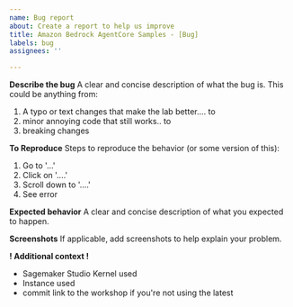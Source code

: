 ```yaml
---
name: Bug report
about: Create a report to help us improve
title: Amazon Bedrock AgentCore Samples - [Bug]
labels: bug
assignees: ''

---
```


**Describe the bug**
A clear and concise description of what the bug is. This could be anything from:

1. A typo or text changes that make the lab better.... to
2. minor annoying code that still works.. to
3. breaking changes

**To Reproduce**
Steps to reproduce the behavior (or some version of this):
1. Go to '...'
2. Click on '....'
3. Scroll down to '....'
4. See error

**Expected behavior**
A clear and concise description of what you expected to happen.

**Screenshots**
If applicable, add screenshots to help explain your problem.

**! Additional context !**
- Sagemaker Studio Kernel used
- Instance used
- commit link to the workshop if you're not using the latest